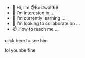 - 👋 Hi, I’m @Bustwolf69
- 👀 I’m interested in ...
- 🌱 I’m currently learning ...
- 💞️ I’m looking to collaborate on ...
- 📫 How to reach me ...

<!---How to make pornhub 
Bustwolf69/Bustwolf69 is a ✨ special ✨ repository because its `README.md` (this file) appears on your GitHub profile.
You can click the Preview link to take a look at your changes.
---> click here to see him
lol younbe fine 
